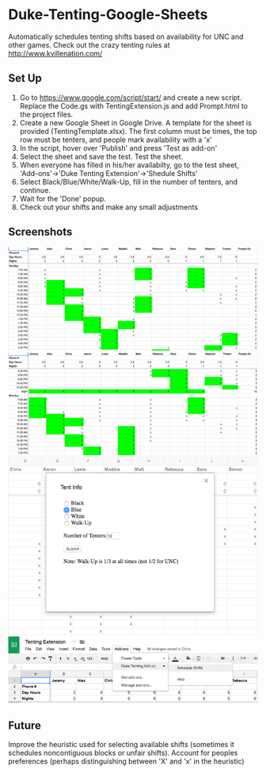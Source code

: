 # Duke-Tenting-Google-Sheets
Automatically schedules tenting shifts based on availability for UNC and other games. Check out the crazy tenting rules at http://www.kvillenation.com/

## Set Up
1. Go to https://www.google.com/script/start/ and create a new script. Replace the Code.gs with TentingExtension.js and add Prompt.html to the project files.
2. Create a new Google Sheet in Google Drive. A template for the sheet is provided (TentingTemplate.xlsx). The first column must be times, the top row must be tenters, and people mark availability with a 'x'
3. In the script, hover over 'Publish' and press 'Test as add-on'
4. Select the sheet and save the test. Test the sheet.
5. When everyone has filled in his/her availabilty, go to the test sheet, 'Add-ons'->'Duke Tenting Extension'->'Shedule Shifts'
6. Select Black/Blue/White/Walk-Up, fill in the number of tenters, and continue.
7. Wait for the 'Done' popup.
8. Check out your shifts and make any small adjustments

## Screenshots
![UI V2](https://github.com/molson194/Duke-Tenting-Google-Sheets/blob/master/Photos/BlackTent1.png)
![UI V2](https://github.com/molson194/Duke-Tenting-Google-Sheets/blob/master/Photos/BlackTent2.png)
![UI V2](https://github.com/molson194/Duke-Tenting-Google-Sheets/blob/master/Photos/Info.png)
![UI V2](https://github.com/molson194/Duke-Tenting-Google-Sheets/blob/master/Photos/Tabs.png)

## Future
Improve the heuristic used for selecting available shifts (sometimes it schedules noncontiguous blocks or unfair shifts).
Account for peoples preferences (perhaps distinguishing between 'X' and 'x' in the heuristic)
